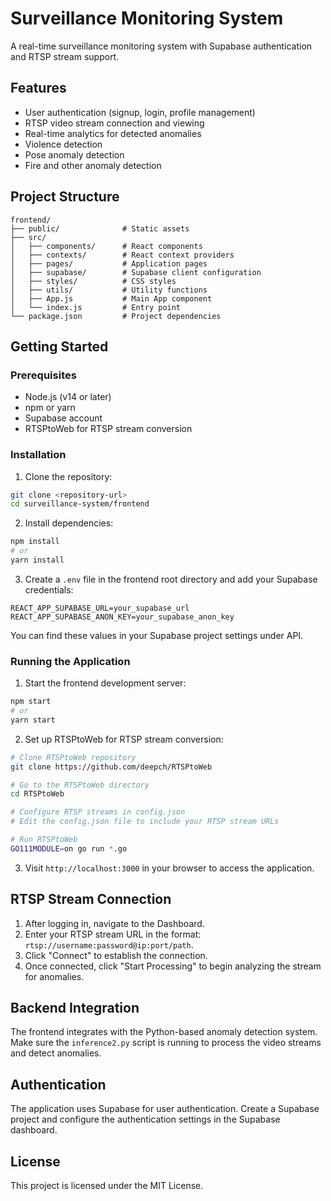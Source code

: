 # Surveillance Monitoring System

A real-time surveillance monitoring system with Supabase authentication and RTSP stream support.

## Features

- User authentication (signup, login, profile management)
- RTSP video stream connection and viewing
- Real-time analytics for detected anomalies
- Violence detection
- Pose anomaly detection
- Fire and other anomaly detection

## Project Structure

```
frontend/
├── public/              # Static assets
├── src/
│   ├── components/      # React components
│   ├── contexts/        # React context providers
│   ├── pages/           # Application pages
│   ├── supabase/        # Supabase client configuration
│   ├── styles/          # CSS styles
│   ├── utils/           # Utility functions
│   ├── App.js           # Main App component
│   └── index.js         # Entry point
└── package.json         # Project dependencies
```

## Getting Started

### Prerequisites

- Node.js (v14 or later)
- npm or yarn
- Supabase account
- RTSPtoWeb for RTSP stream conversion

### Installation

1. Clone the repository:

```bash
git clone <repository-url>
cd surveillance-system/frontend
```

2. Install dependencies:

```bash
npm install
# or
yarn install
```

3. Create a `.env` file in the frontend root directory and add your Supabase credentials:

```
REACT_APP_SUPABASE_URL=your_supabase_url
REACT_APP_SUPABASE_ANON_KEY=your_supabase_anon_key
```

You can find these values in your Supabase project settings under API.

### Running the Application

1. Start the frontend development server:

```bash
npm start
# or
yarn start
```

2. Set up RTSPtoWeb for RTSP stream conversion:

```bash
# Clone RTSPtoWeb repository
git clone https://github.com/deepch/RTSPtoWeb

# Go to the RTSPtoWeb directory
cd RTSPtoWeb

# Configure RTSP streams in config.json
# Edit the config.json file to include your RTSP stream URLs

# Run RTSPtoWeb
GO111MODULE=on go run *.go
```

3. Visit `http://localhost:3000` in your browser to access the application.

## RTSP Stream Connection

1. After logging in, navigate to the Dashboard.
2. Enter your RTSP stream URL in the format: `rtsp://username:password@ip:port/path`.
3. Click "Connect" to establish the connection.
4. Once connected, click "Start Processing" to begin analyzing the stream for anomalies.

## Backend Integration

The frontend integrates with the Python-based anomaly detection system. Make sure the `inference2.py` script is running to process the video streams and detect anomalies.

## Authentication

The application uses Supabase for user authentication. Create a Supabase project and configure the authentication settings in the Supabase dashboard.

## License

This project is licensed under the MIT License. 